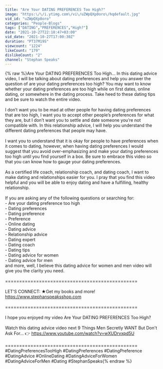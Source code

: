 ```yaml
---
title: "Are Your DATING PREFERENCES Too High?"
image: "https:\/\/i.ytimg.com\/vi\/uZWpQXp0oro\/hqdefault.jpg"
vid_id: "uZWpQXp0oro"
categories: "People-Blogs"
tags: ["DATING","PREFERENCES","High?"]
date: "2021-10-27T22:18:47+03:00"
vid_date: "2021-10-27T17:00:30Z"
duration: "PT37M19S"
viewcount: "1224"
likeCount: "179"
dislikeCount: "2"
channel: "Stephan Speaks"
---
```

{% raw %}Are Your DATING PREFERENCES Too High... In this dating advice video, I will be talking about dating preferences and help you answer the question of are your dating preferences too high? You may want to know whether your dating preferences are too high while on first dates, online dating, or somewhere in the dating process. Take heed to these dating tips and be sure to watch the entire video.<br /><br />I don’t want you to be mad at other people for having dating preferences that are too high, I want you to accept other people’s preferences for what they are, but I don’t want you to settle and date someone you’re not compatible with. In this relationship advice, I will help you understand the different dating preferences that people may have.<br /><br />I want you to understand that it is okay for people to have preferences when it comes to dating, however, when having dating preferences I would suggest that you avoid over-emphasizing and make your dating preferences too high until you find yourself in a box. Be sure to embrace this video so that you can know how to gauge your dating preferences. <br /><br />As a certified life coach, relationship coach, and dating coach, I want to make dating and relationships easier for you. I pray that you find this video helpful and you will be able to enjoy dating and have a fulfilling, healthy relationship.<br /><br /> If you are asking any of the following questions or searching for:<br />- Are your dating preference too high <br />- Dating preferences<br />- Dating preference<br />- Preference<br />- Online dating<br />- Dating advice<br />- Relationship advice<br />- Dating expert<br />- Dating coach<br />- Dating tips<br />- Dating advice for women<br />- Dating advice for men<br />and more, well, I believe this dating advice for women and men video will give you the clarity you need. <br /><br />=============================================== <br /><br />LET'S CONNECT: ★Get my books and more! <a rel="nofollow" target="blank" href="https://www.stephanspeaksshop.com">https://www.stephanspeaksshop.com</a> <br /><br />=============================================== <br /><br />I hope you enjoyed my video Are Your DATING PREFERENCES Too High?<br /><br />Watch this dating advice video next 9 Things Men Secretly WANT But Don't Ask For... 👉 <a rel="nofollow" target="blank" href="https://www.youtube.com/watch?v=wXUDrvxpd5U">https://www.youtube.com/watch?v=wXUDrvxpd5U</a><br /><br />=============================================== <br />#DatingPreferencesTooHigh #DatingPreferences #DatingPreference #DatingAdvice #OnlineDating #DatingAdviceForWomen #DatingAdviceForMen #Dating #StephanSpeaks{% endraw %}
